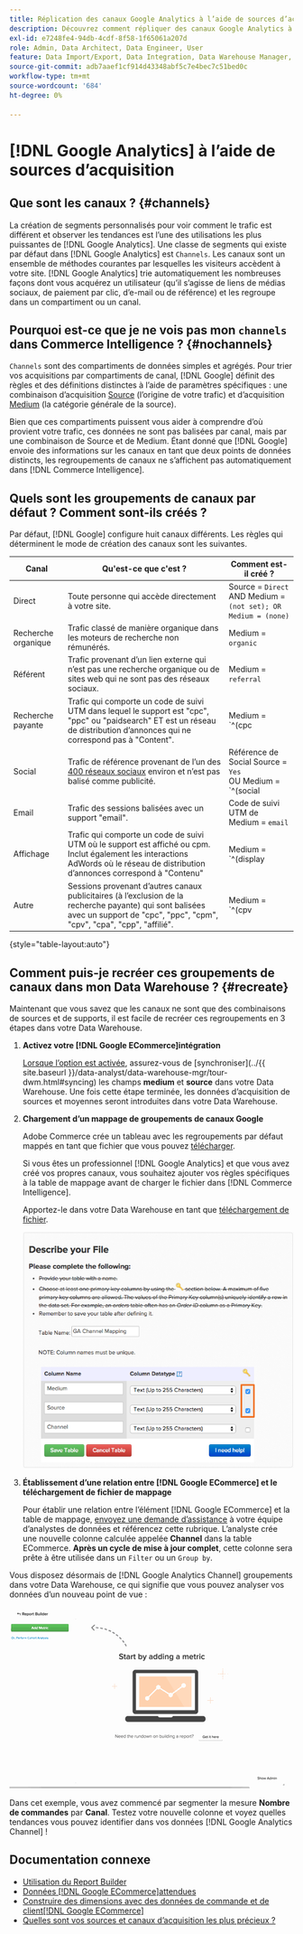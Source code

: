 ```yaml
---
title: Réplication des canaux Google Analytics à l’aide de sources d’acquisition
description: Découvrez comment répliquer des canaux Google Analytics à l’aide de sources d’acquisition.
exl-id: e7248fe4-94db-4cdf-8f58-1f65061a207d
role: Admin, Data Architect, Data Engineer, User
feature: Data Import/Export, Data Integration, Data Warehouse Manager, Commerce Tables
source-git-commit: adb7aaef1cf914d43348abf5c7e4bec7c51bed0c
workflow-type: tm+mt
source-wordcount: '684'
ht-degree: 0%

---
```


# [!DNL Google Analytics] à l’aide de sources d’acquisition

## Que sont les canaux ? {#channels}

La création de segments personnalisés pour voir comment le trafic est différent et observer les tendances est l’une des utilisations les plus puissantes de [!DNL Google Analytics]. Une classe de segments qui existe par défaut dans [!DNL Google Analytics] est `Channels`. Les canaux sont un ensemble de méthodes courantes par lesquelles les visiteurs accèdent à votre site.  [!DNL Google Analytics] trie automatiquement les nombreuses façons dont vous acquérez un utilisateur (qu’il s’agisse de liens de médias sociaux, de paiement par clic, d’e-mail ou de référence) et les regroupe dans un compartiment ou un canal.

## Pourquoi est-ce que je ne vois pas mon `channels` dans Commerce Intelligence ? {#nochannels}

`Channels` sont des compartiments de données simples et agrégés. Pour trier vos acquisitions par compartiments de canal, [!DNL Google] définit des règles et des définitions distinctes à l’aide de paramètres spécifiques : une combinaison d’acquisition [Source](https://support.google.com/analytics/answer/1033173?hl=en) (l’origine de votre trafic) et d’acquisition [Medium](https://support.google.com/analytics/answer/6099206?hl=en) (la catégorie générale de la source).

Bien que ces compartiments puissent vous aider à comprendre d’où provient votre trafic, ces données ne sont pas balisées par canal, mais par une combinaison de Source et de Medium. Étant donné que [!DNL Google] envoie des informations sur les canaux en tant que deux points de données distincts, les regroupements de canaux ne s’affichent pas automatiquement dans [!DNL Commerce Intelligence].

## Quels sont les groupements de canaux par défaut ? Comment sont-ils créés ?

Par défaut, [!DNL Google] configure huit canaux différents. Les règles qui déterminent le mode de création des canaux sont les suivantes.

| **Canal** | **Qu&#39;est-ce que c&#39;est ?** | **Comment est-il créé ?** |
|---|---|---|
| Direct | Toute personne qui accède directement à votre site. | Source = `Direct`<br>AND Medium = `(not set); OR Medium = (none)` |
| Recherche organique | Trafic classé de manière organique dans les moteurs de recherche non rémunérés. | Medium = `organic` |
| Référent | Trafic provenant d’un lien externe qui n’est pas une recherche organique ou de sites web qui ne sont pas des réseaux sociaux. | Medium = `referral` |
| Recherche payante | Trafic qui comporte un code de suivi UTM dans lequel le support est &quot;cpc&quot;, &quot;ppc&quot; ou &quot;paidsearch&quot; ET est un réseau de distribution d’annonces qui ne correspond pas à &quot;Content&quot;. | Medium = `^(cpc|ppc|paidsearch)$`<br> ET réseau de distribution de publicités ≠ `Content` |
| Social | Trafic de référence provenant de l’un des [400 réseaux sociaux](https://www.annielytics.com/blog/analytics/sites-google-analytics-includes-in-social-reports/) environ et n’est pas balisé comme publicité. | Référence de Social Source = `Yes`<br>OU Medium = `^(social|social-network|social-media|sm|social network|social media)$` |
| Email | Trafic des sessions balisées avec un support &quot;email&quot;. | Code de suivi UTM de Medium = `email` |
| Affichage | Trafic qui comporte un code de suivi UTM où le support est affiché ou cpm. Inclut également les interactions AdWords où le réseau de distribution d’annonces correspond à &quot;Contenu&quot; | Medium = `^(display|cpm|banner)$`<br>OU Réseau de distribution de publicités = `Content`<br>ET Format de publicité ≠ `Text` |
| Autre | Sessions provenant d’autres canaux publicitaires (à l’exclusion de la recherche payante) qui sont balisées avec un support de &quot;cpc&quot;, &quot;ppc&quot;, &quot;cpm&quot;, &quot;cpv&quot;, &quot;cpa&quot;, &quot;cpp&quot;, &quot;affilié&quot;. | Medium = `^(cpv|cpa|cpp|content-text)$` |

{style="table-layout:auto"}

## Comment puis-je recréer ces groupements de canaux dans mon Data Warehouse ? {#recreate}

Maintenant que vous savez que les canaux ne sont que des combinaisons de sources et de supports, il est facile de recréer ces regroupements en 3 étapes dans votre Data Warehouse.

1. **Activez votre [!DNL Google ECommerce]intégration**

   [Lorsque l’option est activée](../importing-data/integrations/google-ecommerce.md), assurez-vous de [synchroniser](../{{ site.baseurl }}/data-analyst/data-warehouse-mgr/tour-dwm.html#syncing) les champs **medium** et **source** dans votre Data Warehouse. Une fois cette étape terminée, les données d’acquisition de sources et moyennes seront introduites dans votre Data Warehouse.

1. **Chargement d’un mappage de groupements de canaux Google**

   Adobe Commerce crée un tableau avec les regroupements par défaut mappés en tant que fichier que vous pouvez [télécharger](../../assets/ga-channel-mapping.csv).

   Si vous êtes un professionnel [!DNL Google Analytics] et que vous avez créé vos propres canaux, vous souhaitez ajouter vos règles spécifiques à la table de mappage avant de charger le fichier dans [!DNL Commerce Intelligence].

   Apportez-le dans votre Data Warehouse en tant que [téléchargement de fichier](../importing-data/connecting-data/using-file-uploader.md).

   ![](../../assets/Setting_Primary_Keys.png)

1. **Établissement d’une relation entre [!DNL Google ECommerce] et le téléchargement de fichier de mappage**

   Pour établir une relation entre l’élément [!DNL Google ECommerce] et la table de mappage, [ envoyez une demande d’assistance](../../guide-overview.md#Submitting-a-Support-Ticket) à votre équipe d’analystes de données et référencez cette rubrique. L’analyste crée une nouvelle colonne calculée appelée **Channel** dans la table ECommerce. **Après un cycle de mise à jour complet**, cette colonne sera prête à être utilisée dans un `Filter` ou un `Group by`.

Vous disposez désormais de [!DNL Google Analytics Channel] groupements dans votre Data Warehouse, ce qui signifie que vous pouvez analyser vos données d’un nouveau point de vue :

![Segmentation de la mesure Nombre de commandes par canal](../../assets/GA_Channel_Gif.gif)

Dans cet exemple, vous avez commencé par segmenter la mesure **Nombre de commandes** par **Canal**. Testez votre nouvelle colonne et voyez quelles tendances vous pouvez identifier dans vos données [!DNL Google Analytics Channel] !

## Documentation connexe

* [Utilisation du Report Builder](../../tutorials/using-visual-report-builder.md)
* [Données [!DNL Google ECommerce]attendues](../importing-data/integrations/google-ecommerce-data.md)
* [Construire des dimensions avec des données de commande et de client[!DNL Google ECommerce]](../data-warehouse-mgr/bldg-google-ecomm-dim.md)
* [Quelles sont vos sources et canaux d’acquisition les plus précieux ?](../analysis/most-value-source-channel.md)

